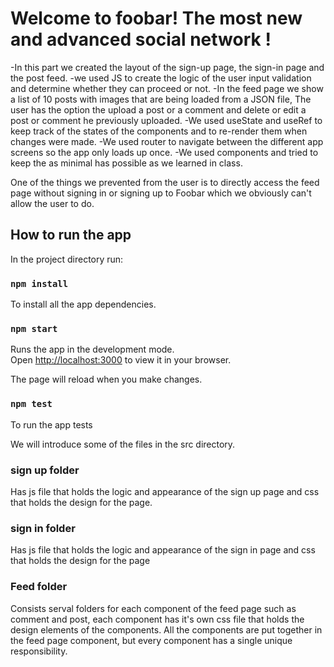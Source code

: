 # Welcome to foobar! The most new and advanced social network !
-In this part we created the layout of the sign-up page, the sign-in page and the post feed.
-we used JS to create the logic of the user input validation and determine whether they can proceed or not.
-In the feed page we show a list of 10 posts with images that are being loaded from a JSON file, The user has the option the upload a post or a comment and delete or edit a post or comment he previously uploaded.
-We used useState and useRef to keep track of the states of the components and to re-render them when changes were made.
-We used router to navigate between the different app screens so the app only loads up once.
-We used components and tried to keep the as minimal has possible as we learned in class.

One of the things we prevented from the user is to directly access the feed page without signing in or signing up to Foobar which we obviously can't allow the user to do.

## How to run the app

In the project directory run:

### `npm install`
To install all the app dependencies.

### `npm start`

Runs the app in the development mode.\
Open [http://localhost:3000](http://localhost:3000) to view it in your browser.

The page will reload when you make changes.

### `npm test`
To run the app tests

We will introduce some of the files in the src directory.
### sign up folder
Has js file that holds the logic and appearance of the sign up page and css that holds the design for the page.

### sign in folder
Has js file that holds the logic and appearance of the sign in page and css that holds the design for the page

### Feed folder
Consists serval folders for each component of the feed page such as comment and post, each component has it's own css file that holds the design elements of the components.
All the components are put together in the feed page component, but every component has a single unique responsibility.


